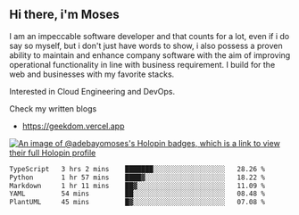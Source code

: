 ## Hi there, i'm Moses

I am an impeccable software developer and that counts for a lot, even if i do say so myself, but i don't just have words to show, i also possess a proven ability to maintain and enhance company software with the aim of improving operational functionality in line with business requirement. I build for the web and businesses with my favorite stacks.

Interested in Cloud Engineering and DevOps.

Check my written blogs
- https://geekdom.vercel.app

[![An image of @adebayomoses's Holopin badges, which is a link to view their full Holopin profile](https://holopin.me/adebayomoses)](https://holopin.io/@adebayomoses)

<!--START_SECTION:waka-->

```txt
TypeScript   3 hrs 2 mins    ███████░░░░░░░░░░░░░░░░░░   28.26 %
Python       1 hr 57 mins    ████▓░░░░░░░░░░░░░░░░░░░░   18.22 %
Markdown     1 hr 11 mins    ██▓░░░░░░░░░░░░░░░░░░░░░░   11.09 %
YAML         54 mins         ██░░░░░░░░░░░░░░░░░░░░░░░   08.48 %
PlantUML     45 mins         █▓░░░░░░░░░░░░░░░░░░░░░░░   07.08 %
```

<!--END_SECTION:waka-->
